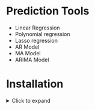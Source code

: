 # Prediction Tools
- Linear Regression
- Polynomial regression
- Lasso regression
- AR Model
- MA Model
- ARIMA Model

<!-- - Simple and Exponential Smoothing 
- Holt's Winter Model
- Dickey-Fuller test
- Facebook's Prophet Model
- AR, MA, ARIMA, SARIMA using VARMAX Modeling
- Auto AR, MA, ARIMA and SARIMA Models -->

<!-- - DeepLearning:
    1. LSTM
    2. CNN
    3. LSTM + CNN
    4. CONV2LSTM -->

# Installation
<details>
<summary> Click to expand</summary>

### General tools
- pip install --upgrade pip
- pip install --upgrade setuptools
- pip install datetime
- pip install numpy
- pip install pandas
- pip install matplotlib
- pip install -U kaleido
- pip install -U scikit-learn
- pip install tslearn
- pip install pmdarima
- pip install tensorflow

### FBProphet
- pip install Cython
- python -m pip install pystan==2.17.1.0
- python -m pip install fbprophet==0.6
- python -m pip install --upgrade fbprophet
- pip install --upgrade plotly

<!--
## Extra ##
- pip install jupyterlab
- pip install notebook
- pip install voila
- pip install ipython
- pip install --user -r requirement.txt
- Install Microsoft Visual C++ 14.0 for pystan:
    https://stackoverflow.com/questions/40018405/cannot-open-include-file-io-h-no-such-file-or-directory
    https://answers.microsoft.com/en-us/windows/forum/all/microsoft-visual-c-140/6f0726e2-6c32-4719-9fe5-aa68b5ad8e6d

## Confirm ##
- pip show tensorflow
- pip list | grep tensorflow
- pip list | findstr tensorflow
-->
</details>